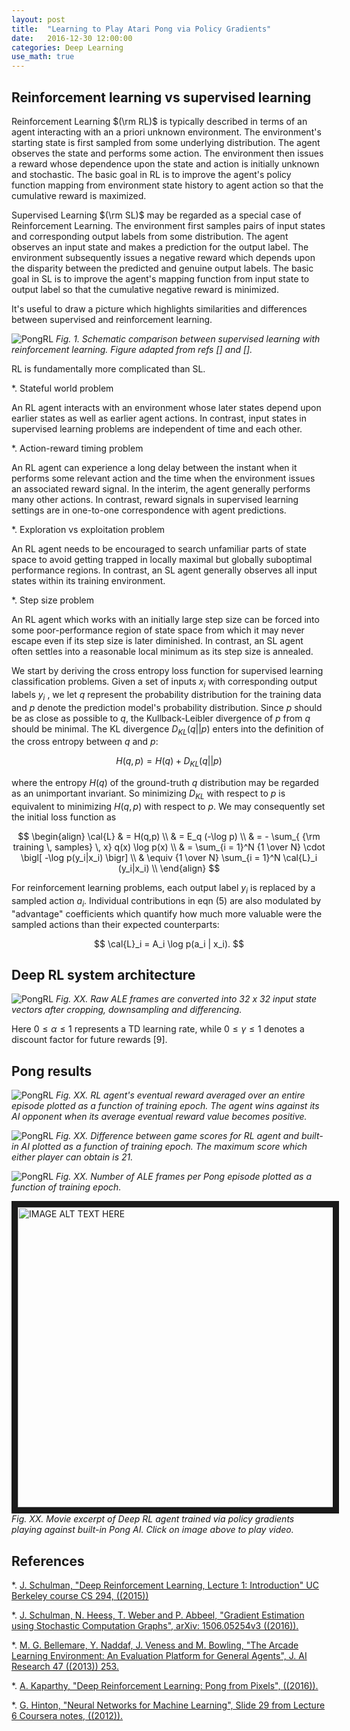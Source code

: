 ```yaml
---
layout: post
title:  "Learning to Play Atari Pong via Policy Gradients"
date:   2016-12-30 12:00:00
categories: Deep Learning
use_math: true
---
```


## Reinforcement learning vs supervised learning 

Reinforcement Learning $(\rm RL)$ is typically described in terms of an
agent interacting with an a priori unknown environment.  The environment's
starting state is first sampled from some underlying distribution.  The
agent observes the state and performs some action.  The environment then
issues a reward whose dependence upon the state and action is initially
unknown and stochastic.  The basic goal in RL is to improve the agent's
policy function mapping from environment state history to agent action so
that the cumulative reward is maximized.

Supervised Learning $(\rm SL)$ may be regarded as a special case of
Reinforcement Learning.  The environment first samples pairs of input
states and corresponding output labels from some distribution.  The agent
observes an input state and makes a prediction for the output label.  The
environment subsequently issues a negative reward which depends upon the
disparity between the predicted and genuine output labels.  The basic goal
in SL is to improve the agent's mapping function from input state to output
label so that the cumulative negative reward is minimized.

It's useful to draw a picture which highlights similarities and differences
between supervised and reinforcement learning.  

![PongRL]({{site.url}}/blog/images/pong_policy_learning/SL_vs_RL.png)
*Fig. 1. Schematic comparison between supervised learning
with reinforcement learning.  Figure adapted from refs [] and [].*

RL is fundamentally more complicated than SL.

*.  Stateful world problem

  An RL agent interacts with an environment whose later states depend upon
earlier states as well as earlier agent actions.  In contrast, input states
in supervised learning problems are independent of time and each other.

*.  Action-reward timing problem

 An RL agent can experience a long delay between the instant when it
 performs some relevant action and the time when the environment issues
 an associated reward signal.  In the interim, the agent generally
 performs many other actions.  In contrast, reward signals in supervised
 learning settings are in one-to-one correspondence with agent predictions.

*.  Exploration vs exploitation problem

 An RL agent needs to be encouraged to search unfamiliar parts of state
space to avoid getting trapped in locally maximal but globally suboptimal
performance regions.  In contrast, an SL agent generally observes all input
states within its training environment.

*.  Step size problem

 An RL agent which works with an initially large step size can be forced
into some poor-performance region of state space from which it may never
escape even if its step size is later diminished.  In contrast, an SL agent
often settles into a reasonable local minimum as its step size is annealed.













We start by deriving the cross entropy loss function for supervised
learning classification problems.  Given a set of inputs $x_i$ with
corresponding output labels $y_i$ , we let $q$ represent the probability
distribution for the training data and $p$ denote the prediction model's
probability distribution.  Since $p$ should be as close as possible to $q$,
the Kullback-Leibler divergence of $p$ from $q$ should be minimal.  The KL
divergence $D_{KL}(q || p)$ enters into the definition of the cross entropy
between $q$ and $p$:

$$ H(q,p) = H(q) + D_{KL}(q || p) $$

where the entropy $H(q)$ of the ground-truth $q$ distribution may be
regarded as an unimportant invariant.  So minimizing $D_{KL}$ with respect
to $p$ is equivalent to minimizing $H(q,p)$ with respect to $p$.  We may
consequently set the initial loss function as

$$ \begin{align}
\cal{L} & = H(q,p) \\
        & = E_q (-\log p) \\
        & = - \sum_{ {\rm training \, samples} \, x} q(x) \log p(x) \\
	& = \sum_{i = 1}^N {1 \over N} \cdot \bigl[ -\log p(y_i|x_i) \bigr] \\
	& \equiv {1 \over N} \sum_{i = 1}^N \cal{L}_i (y_i|x_i) \\
\end{align}
$$

For reinforcement learning problems, each output label $y_i$ is replaced by
a sampled action $a_i$.  Individual contributions in eqn (5) are also
modulated by "advantage" coefficients which quantify how much more valuable
were the sampled actions than their expected counterparts:

$$ \cal{L}_i = A_i \log p(a_i | x_i). $$


## Deep RL system architecture

![PongRL]({{site.url}}/blog/images/pong_policy_learning/preprocessing.png)
*Fig. XX. Raw ALE frames are converted into 32 x 32 input state vectors
after cropping, downsampling and differencing.*

Here $0 \le \alpha \le 1$ represents a TD learning rate, while $0 \le
\gamma \le 1$ denotes a discount factor for future rewards [9].

## Pong results


![PongRL]({{site.url}}/blog/images/pong_policy_learning/padded_eventual_rewards.jpg)
*Fig. XX. RL agent's eventual reward averaged over an entire episode
plotted as a function of training epoch.  The agent wins against its AI
opponent when its average eventual reward value becomes positive.*



![PongRL]({{site.url}}/blog/images/pong_policy_learning/padded_delta_game_scores.jpg)
*Fig. XX. Difference between game scores for RL agent and built-in AI
plotted as a function of training epoch.  The maximum score which either
player can obtain is 21.*

![PongRL]({{site.url}}/blog/images/pong_policy_learning/padded_frames_history.jpg)
*Fig. XX. Number of ALE frames per Pong episode plotted as a function of
training epoch.*


<a href="http://www.youtube.com/watch?feature=player_embedded&v=5C4_ztYXZZY"
target="_blank"><img src="http://img.youtube.com/vi/5C4_ztYXZZY/0.jpg"
alt="IMAGE ALT TEXT HERE" width="720" height="480" border="10" /></a>
*Fig. XX.  Movie excerpt of Deep RL agent trained via policy gradients playing
against built-in Pong AI.  Click on image above to play video.*


## References

*.  [J. Schulman, "Deep Reinforcement Learning, Lecture 1: Introduction" UC
Berkeley course CS 294, ((2015))](http://rll.berkeley.edu/deeprlcourse-fa15/docs/2015.08.26.Lecture01Intro.pdf)

*.  [J. Schulman, N. Heess, T. Weber and P. Abbeel, "Gradient Estimation
using Stochastic Computation Graphs", arXiv: 1506.05254v3 ((2016)).](https://arxiv.org/pdf/1506.05254v3.pdf)

*.  [M. G. Bellemare, Y. Naddaf, J. Veness and M. Bowling, "The Arcade
Learning Environment: An Evaluation Platform for General Agents", J. AI
Research 47 ((2013)) 253.](http://www.arcadelearningenvironment.org)

*.  [A. Kaparthy, "Deep Reinforcement Learning: Pong from Pixels", ((2016)).](
http://karpathy.github.io/2016/05/31/rl/)

*. [G. Hinton, "Neural Networks for Machine Learning", Slide 29 from
Lecture 6 Coursera notes,
((2012)).](https://www.coursera.org/learn/neural-networks)

